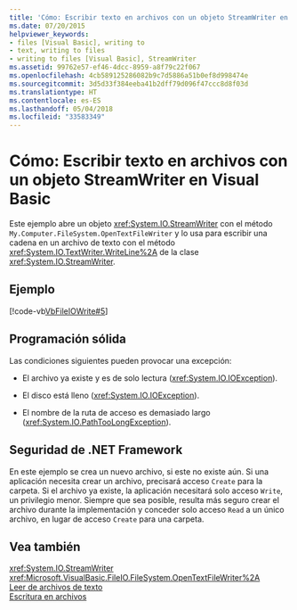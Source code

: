 ```yaml
---
title: 'Cómo: Escribir texto en archivos con un objeto StreamWriter en Visual Basic'
ms.date: 07/20/2015
helpviewer_keywords:
- files [Visual Basic], writing to
- text, writing to files
- writing to files [Visual Basic], StreamWriter
ms.assetid: 99762e57-ef46-4dcc-8959-a8f79c22f067
ms.openlocfilehash: 4cb589125286082b9c7d5886a51b0ef8d998474e
ms.sourcegitcommit: 3d5d33f384eeba41b2dff79d096f47ccc8d8f03d
ms.translationtype: HT
ms.contentlocale: es-ES
ms.lasthandoff: 05/04/2018
ms.locfileid: "33583349"
---
```

# <a name="how-to-write-text-to-files-with-a-streamwriter-in-visual-basic"></a>Cómo: Escribir texto en archivos con un objeto StreamWriter en Visual Basic
Este ejemplo abre un objeto <xref:System.IO.StreamWriter> con el método `My.Computer.FileSystem.OpenTextFileWriter` y lo usa para escribir una cadena en un archivo de texto con el método <xref:System.IO.TextWriter.WriteLine%2A> de la clase <xref:System.IO.StreamWriter>.  
  
## <a name="example"></a>Ejemplo  
 [!code-vb[VbFileIOWrite#5](../../../../visual-basic/developing-apps/programming/drives-directories-files/codesnippet/VisualBasic/how-to-write-text-to-files-with-a-streamwriter_1.vb)]  
  
## <a name="robust-programming"></a>Programación sólida  
 Las condiciones siguientes pueden provocar una excepción:  
  
-   El archivo ya existe y es de solo lectura (<xref:System.IO.IOException>).  
  
-   El disco está lleno (<xref:System.IO.IOException>).  
  
-   El nombre de la ruta de acceso es demasiado largo (<xref:System.IO.PathTooLongException>).  
  
## <a name="net-framework-security"></a>Seguridad de .NET Framework  
 En este ejemplo se crea un nuevo archivo, si este no existe aún. Si una aplicación necesita crear un archivo, precisará acceso `Create` para la carpeta. Si el archivo ya existe, la aplicación necesitará solo acceso `Write`, un privilegio menor. Siempre que sea posible, resulta más seguro crear el archivo durante la implementación y conceder solo acceso `Read` a un único archivo, en lugar de acceso `Create` para una carpeta.  
  
## <a name="see-also"></a>Vea también  
 <xref:System.IO.StreamWriter>  
 <xref:Microsoft.VisualBasic.FileIO.FileSystem.OpenTextFileWriter%2A>  
 [Leer de archivos de texto](../../../../visual-basic/developing-apps/programming/drives-directories-files/how-to-read-from-text-files.md)  
 [Escritura en archivos](../../../../visual-basic/developing-apps/programming/drives-directories-files/writing-to-files.md)
